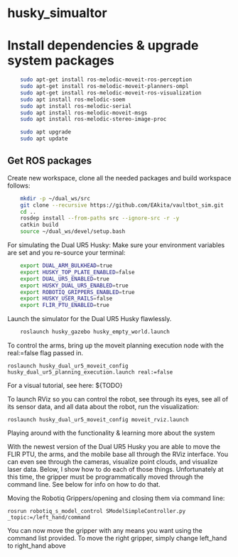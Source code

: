 husky_simualtor
==============

# Install dependencies & upgrade system packages
```bash
    sudo apt-get install ros-melodic-moveit-ros-perception
    sudo apt-get install ros-melodic-moveit-planners-ompl
    sudo apt-get install ros-melodic-moveit-ros-visualization
    sudo apt install ros-melodic-soem
    sudo apt install ros-melodic-serial
    sudo apt install ros-melodic-moveit-msgs
    sudo apt install ros-melodic-stereo-image-proc

    sudo apt upgrade
    sudo apt update
```

## Get ROS packages
Create new workspace, clone all the needed packages and build workspace follows:

```bash
    mkdir -p ~/dual_ws/src
    git clone --recursive https://github.com/EAkita/vaultbot_sim.git
    cd ..
    rosdep install --from-paths src --ignore-src -r -y
    catkin build
    source ~/dual_ws/devel/setup.bash
```

For simulating the Dual UR5 Husky:
Make sure your environment variables are set and you re-source your terminal:
```bash
    export DUAL_ARM_BULKHEAD=true
    export HUSKY_TOP_PLATE_ENABLED=false
    export DUAL_UR5_ENABLED=true
    export HUSKY_DUAL_UR5_ENABLED=true
    export ROBOTIQ_GRIPPERS_ENABLED=true
    export HUSKY_USER_RAILS=false
    export FLIR_PTU_ENABLED=true
```

Launch the simulator for the Dual UR5 Husky flawlessly.
```bash
    roslaunch husky_gazebo husky_empty_world.launch 
```

To control the arms, bring up the moveit planning execution node with the real:=false flag passed in. 

    roslaunch husky_dual_ur5_moveit_config husky_dual_ur5_planning_execution.launch real:=false

For a visual tutorial, see here: ${TODO}

To launch RViz so you can control the robot, see through its eyes, see all of its sensor data, and all data about the robot, run the visualization: 

    roslaunch husky_dual_ur5_moveit_config moveit_rviz.launch 

Playing around with the functionality & learning more about the system

With the newest version of the Dual UR5 Husky you are able to move the FLIR PTU, the arms, and the mobile base all through the RViz interface. You can even see through the cameras, visualize point clouds, and visualize laser data. Below, I show how to do each of those things. Unfortunately at this time, the gripper must be programmatically moved through the command line. See
below for info on how to do that.

Moving the Robotiq Grippers/opening and closing them via command line:

    rosrun robotiq_s_model_control SModelSimpleController.py _topic:=/left_hand/command

You can now move the gripper with any means you want using the command list provided. To move the right gripper, simply change left_hand to right_hand above
